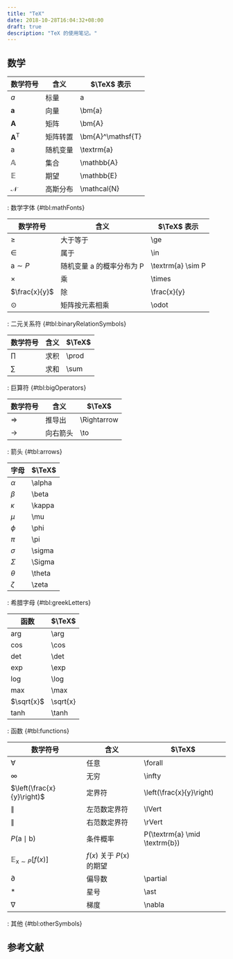```yaml
---
title: "TeX"
date: 2018-10-28T16:04:32+08:00
draft: true
description: "TeX 的使用笔记。"
---
```


## 数学

| 数学符号            | 含义     | $\TeX$ 表示         |
|---------------------|----------|---------------------|
| $a$                 | 标量     | a                   |
| $\bm{a}$            | 向量     | \\bm{a}             |
| $\bm{A}$            | 矩阵     | \\bm{A}             |
| $\bm{A}^\mathsf{T}$ | 矩阵转置 | \\bm{A}^\\mathsf{T} |
| $\textrm{a}$        | 随机变量 | \\textrm{a}         |
| $\mathbb{A}$        | 集合     | \\mathbb{A}         |
| $\mathbb{E}$        | 期望     | \\mathbb{E}         |
| $\mathcal{N}$       | 高斯分布 | \\mathcal{N}        |

: 数学字体 {#tbl:mathFonts}

| 数学符号            | 含义                      | $\TeX$ 表示         |
|---------------------|---------------------------|---------------------|
| $\ge$               | 大于等于                  | \\ge                |
| $\in$               | 属于                      | \\in                |
| $\textrm{a} \sim P$ | 随机变量 a 的概率分布为 P | \\textrm{a} \\sim P |
| $\times$            | 乘                        | \\times             |
| $\frac{x}{y}$       | 除                        | \\frac{x}{y}        |
| $\odot$             | 矩阵按元素相乘            | \\odot              |

: 二元关系符 {#tbl:binaryRelationSymbols}

| 数学符号 | 含义 | $\TeX$ |
|----------|------|--------|
| $\prod$  | 求积 | \\prod |
| $\sum$   | 求和 | \\sum  |

: 巨算符 {#tbl:bigOperators}

| 数学符号      | 含义     | $\TeX$       |
|---------------|----------|--------------|
| $\Rightarrow$ | 推导出   | \\Rightarrow |
| $\to$         | 向右箭头 | \\to         |

: 箭头 {#tbl:arrows}

| 字母     | $\TeX$  |
|----------|---------|
| $\alpha$ | \\alpha |
| $\beta$  | \\beta  |
| $\kappa$ | \\kappa |
| $\mu$    | \\mu    |
| $\phi$   | \\phi   |
| $\pi$    | \\pi    |
| $\sigma$ | \\sigma |
| $\Sigma$ | \\Sigma |
| $\theta$ | \\theta |
| $\zeta$  | \\zeta  |

: 希腊字母 {#tbl:greekLetters}

| 函数          | $\TeX$       |
|---------------|--------------|
| $\arg$        | \\arg        |
| $\cos$        | \\cos        |
| $\det$        | \\det        |
| $\exp$        | \\exp        |
| $\log$        | \\log        |
| $\max$        | \\max        |
| $\sqrt{x}$    | \\sqrt{x}    |
| $\tanh$       | \\tanh       |

: 函数 {#tbl:functions}

| 数学符号                                | 含义                               | $\TeX$                           |
|-----------------------------------------|------------------------------------|----------------------------------|
| $\forall$                               | 任意                               | \\forall                         |
| $\infty$                                | 无穷                               | \\infty                          |
| $\left(\frac{x}{y}\right)$              | 定界符                             | \\left(\\frac{x}{y}\\right)      |
| $\lVert$                                | 左范数定界符                       | \\lVert                          |
| $\rVert$                                | 右范数定界符                       | \\rVert                          |
| $P(\textrm{a} \mid \textrm{b})$         | 条件概率                           | P(\\textrm{a} \\mid \\textrm{b}) |
| $\mathbb{E}_{\textrm{x} \sim P} [f(x)]$ | $f(x)$ 关于 $P(\textrm{x})$ 的期望 |                                  |
| $\partial$                              | 偏导数                             | \\partial                        |
| $\ast$                                  | 星号                               | \\ast                            |
| $\nabla$                                | 梯度                               | \\nabla                          |

: 其他 {#tbl:otherSymbols}

## 参考文献
